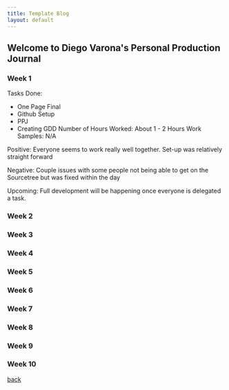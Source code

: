 ```yaml
---
title: Template Blog
layout: default
---
```


## Welcome to Diego Varona's Personal Production Journal

### Week 1
Tasks Done:
* One Page Final
* Github Setup
* PPJ
* Creating GDD
Number of Hours Worked:
About 1 - 2 Hours
Work Samples:
N/A


Positive: Everyone seems to work really well together. Set-up was relatively straight forward


Negative: Couple issues with some people not being able to get on the Sourcetree but was fixed within the day


Upcoming: Full development will be happening once everyone is delegated a task.
### Week 2

### Week 3

### Week 4

### Week 5

### Week 6

### Week 7

### Week 8

### Week 9

### Week 10

[back](./)